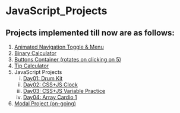 # JavaScript_Projects

## Projects implemented till now are as follows:
<ol>
  <li><a href="https://gauravk268.github.io/JavaScript_Projects/Animated_Navigation_Toggle_&_Menu/index.html" target="_blank">Animated Navigation Toggle & Menu</a></li>
  <li><a href="https://gauravk268.github.io/JavaScript_Projects/Binary_Calculator/index.html" target="_blank">Binary Calculator</a></li>
  <li><a href="https://gauravk268.github.io/JavaScript_Projects/Buttons_Container/index.html" >Buttons Container (rotates on clicking on 5)</a></li>
  <li><a href="https://gauravk268.github.io/JavaScript_Projects/Tip_Calculator/index.html">Tip Calculator</a></li>
  <li>JavaScript Projects
    <ol type="i">
      <li><a href="https://gauravk268.github.io/JavaScript_Projects/JavaScript30_Projects/Day01-Drum_Kit/index.html">Day01: Drum Kit</a></li>
      <li><a href="https://gauravk268.github.io/JavaScript_Projects/JavaScript30_Projects/Day02-CSS_JS_Clock/index.html">Day02: CSS+JS Clock</a></li>
      <li><a href="https://gauravk268.github.io/JavaScript_Projects/JavaScript30_Projects/Day03-CSS%2BJS%20Practice/index.html">Day03: CSS+JS Variable Practice</a></li>
      <li><a href="https://gauravk268.github.io/JavaScript_Projects/JavaScript30_Projects/Day04-Array%20Cardio%20Day%201/index.html">Day04: Array Cardio 1</a></li>
    </ol>
  </li>
  <li><a href="https://gauravk268.github.io/JavaScript_Projects/Modal_Project/index.html">Modal Project (on-going)</a></li>
</ol>